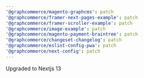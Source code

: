 ```yaml
---
'@graphcommerce/magento-graphcms': patch
'@graphcommerce/framer-next-pages-example': patch
'@graphcommerce/framer-scroller-example': patch
'@graphcommerce/image-example': patch
'@graphcommerce/magento-payment-braintree': patch
'@graphcommerce/changeset-changelog': patch
'@graphcommerce/eslint-config-pwa': patch
'@graphcommerce/next-config': patch
---
```


Upgraded to Nextjs 13
